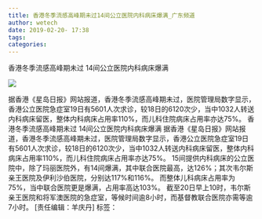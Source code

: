 ```yaml
---
title: 香港冬季流感高峰期未过14间公立医院内科病床爆满_广东频道
author: wetech
date: 2019-02-20- 17:38
tags: 
categories: 
---
```

香港冬季流感高峰期未过 14间公立医院内科病床爆满
<!-- more -->
                
<img align="center" border="0" src="http://p2.ifengimg.com/a/2016/0810/204c433878d5cf9size1_w16_h16.png" />
                
            
据香港《星岛日报》网站报道，香港冬季流感高峰期未过，医院管理局数字显示，香港公立医院急症室19日有5601人次求诊，较18日的6120次少，当中1032人转送内科病床留医，整体内科病床占用率110%，而儿科住院病床占用率亦达75%。
香港冬季流感高峰期未过 14间公立医院内科病床爆满
据香港《星岛日报》网站报道，香港冬季流感高峰期未过，医院管理局数字显示，香港公立医院急症室19日有5601人次求诊，较18日的6120次少，当中1032人转送内科病床留医，整体内科病床占用率110%，而儿科住院病床占用率亦达75%。
15间提供内科病床的公立医院中，除了玛丽医院外，有14间爆满，其中联合医院最高，达126%；其次韦尔斯亲王医院及伊利沙伯医院，分别达117%和116%。
而整体儿科病床占用率为75%，当中联合医院更是爆满，占用率高达103%。
截至20日早上10时，韦尔斯亲王医院和将军澳医院的急症室，等候时间逾8小时，而基督教联合医院亦需等逾7小时。
[责任编辑：羊庆丹]
标签：
 
             
